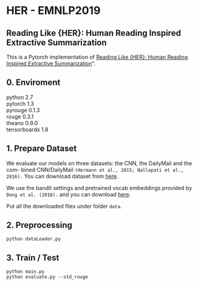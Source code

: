 # HER - EMNLP2019
## Reading Like {HER}: Human Reading Inspired Extractive Summarization
This is a Pytorch implementation of [Reading Like {HER}: Human Reading Inspired Extractive Summarization](https://www.aclweb.org/anthology/D19-1300.pdf)". 

## 0. Enviroment
python 2.7\
pytorch 1.3\
pyrouge 0.1.3\
rouge 0.3.1 \
theano 0.9.0 \
tensorboardx 1.8
 
## 1. Prepare Dataset 
We evaluate our models on three datasets: the CNN, the DailyMail and the com- bined CNN/DailyMail ```(Hermann et al., 2015; Nallapati et al., 2016).``` You can download dataset from [here](https://github.com/JafferWilson/Process-Data-of-CNN-DailyMail).

We use the bandit settings and pretrained vocab embeddings provided by ```Dong et al. (2018).``` and you can download [here](https://drive.google.com/file/d/1W0QQkz5VNCk-YAnpSRc0ONFgR5SPGDA8/view?usp=sharing). 

Put all the downloaded files under folder ``data``.

## 2. Preprocessing
```
python dataLoader.py
```

## 3. Train / Test
```
python main.py
python evaluate.py --std_rouge

```


